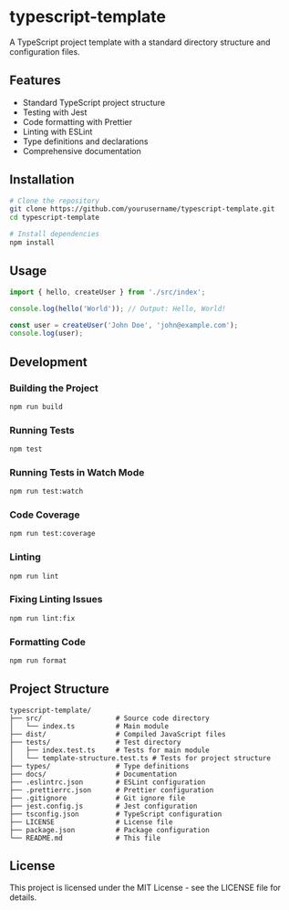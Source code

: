 # typescript-template

A TypeScript project template with a standard directory structure and configuration files.

## Features

- Standard TypeScript project structure
- Testing with Jest
- Code formatting with Prettier
- Linting with ESLint
- Type definitions and declarations
- Comprehensive documentation

## Installation

```bash
# Clone the repository
git clone https://github.com/yourusername/typescript-template.git
cd typescript-template

# Install dependencies
npm install
```

## Usage

```typescript
import { hello, createUser } from './src/index';

console.log(hello('World')); // Output: Hello, World!

const user = createUser('John Doe', 'john@example.com');
console.log(user);
```

## Development

### Building the Project

```bash
npm run build
```

### Running Tests

```bash
npm test
```

### Running Tests in Watch Mode

```bash
npm run test:watch
```

### Code Coverage

```bash
npm run test:coverage
```

### Linting

```bash
npm run lint
```

### Fixing Linting Issues

```bash
npm run lint:fix
```

### Formatting Code

```bash
npm run format
```

## Project Structure

```
typescript-template/
├── src/                  # Source code directory
│   └── index.ts          # Main module
├── dist/                 # Compiled JavaScript files
├── tests/                # Test directory
│   ├── index.test.ts     # Tests for main module
│   └── template-structure.test.ts # Tests for project structure
├── types/                # Type definitions
├── docs/                 # Documentation
├── .eslintrc.json        # ESLint configuration
├── .prettierrc.json      # Prettier configuration
├── .gitignore            # Git ignore file
├── jest.config.js        # Jest configuration
├── tsconfig.json         # TypeScript configuration
├── LICENSE               # License file
├── package.json          # Package configuration
└── README.md             # This file
```

## License

This project is licensed under the MIT License - see the LICENSE file for details.
